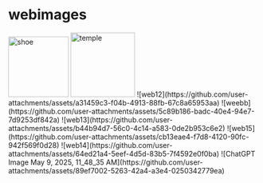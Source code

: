 # webimages
<img width="121" alt="shoe" src="https://github.com/user-attachments/assets/fe3ff4b9-6e29-4584-9ce2-ac969ecf5ba2" />
<img width="129" alt="temple" src="https://github.com/user-attachments/assets/2a4d3acb-1fa4-487a-a14c-836d15a4dfec" />
![web12](https://github.com/user-attachments/assets/a31459c3-f04b-4913-88fb-67c8a65953aa)
![weebb](https://github.com/user-attachments/assets/5c89b186-badc-40e4-94e7-7d9253df842a)
![web13](https://github.com/user-attachments/assets/b44b94d7-56c0-4c14-a583-0de2b953c6e2)
![web15](https://github.com/user-attachments/assets/cb13eae4-f7d8-4120-90fc-942f569f0d28)
![web14](https://github.com/user-attachments/assets/64ed21a4-5eef-4d5d-83b5-7f4592e0f0ba)
![ChatGPT Image May 9, 2025, 11_48_35 AM](https://github.com/user-attachments/assets/89ef7002-5263-42a4-a3e4-0250342779ea)

